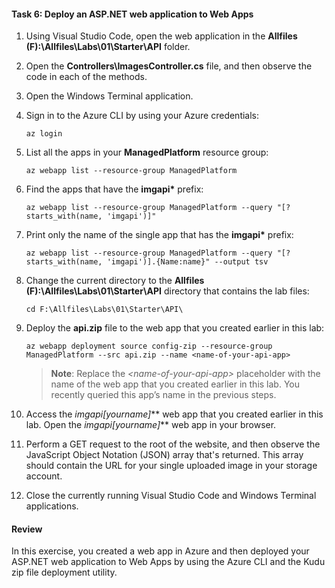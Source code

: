 #### Task 6: Deploy an ASP.NET web application to Web Apps

1.  Using Visual Studio Code, open the web application in the **Allfiles (F):\\Allfiles\\Labs\\01\\Starter\\API** folder.

1.  Open the **Controllers\\ImagesController.cs** file, and then observe the code in each of the methods.

1.  Open the Windows Terminal application.

1.  Sign in to the Azure CLI by using your Azure credentials:

    ```
    az login
    ```

1.  List all the apps in your **ManagedPlatform** resource group:

    ```
    az webapp list --resource-group ManagedPlatform
    ```

1.  Find the apps that have the **imgapi\*** prefix:

    ```
    az webapp list --resource-group ManagedPlatform --query "[?starts_with(name, 'imgapi')]"
    ```

1.  Print only the name of the single app that has the **imgapi\*** prefix:

    ```
    az webapp list --resource-group ManagedPlatform --query "[?starts_with(name, 'imgapi')].{Name:name}" --output tsv
    ```

1.  Change the current directory to the **Allfiles (F):\\Allfiles\\Labs\\01\\Starter\\API** directory that contains the lab files:

    ```
    cd F:\Allfiles\Labs\01\Starter\API\
    ```

1.  Deploy the **api.zip** file to the web app that you created earlier in this lab:

    ```
    az webapp deployment source config-zip --resource-group ManagedPlatform --src api.zip --name <name-of-your-api-app>
    ```

    > **Note**: Replace the *\<name-of-your-api-app\>* placeholder with the name of the web app that you created earlier in this lab. You recently queried this app’s name in the previous steps.

1.	Access the **imgapi*[yourname]*** web app that you created earlier in this lab. Open the **imgapi*[yourname]*** web app in your browser.

1.	Perform a GET request to the root of the website, and then observe the JavaScript Object Notation (JSON) array that's returned. This array should contain the URL for your single uploaded image in your storage account.

1.  Close the currently running Visual Studio Code and Windows Terminal applications.

#### Review

In this exercise, you created a web app in Azure and then deployed your ASP.NET web application to Web Apps by using the Azure CLI and the Kudu zip file deployment utility.